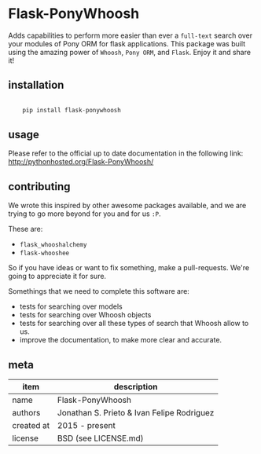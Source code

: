 # Flask-PonyWhoosh
Adds capabilities to perform more easier than ever a `full-text` search over your modules of Pony ORM for flask applications. This package was built using the amazing power of `Whoosh`, `Pony ORM`, and `Flask`. Enjoy it and share it!

## installation

```python

    pip install flask-ponywhoosh
```

## usage
Please refer to the official up to date documentation in  the following link:
<http://pythonhosted.org/Flask-PonyWhoosh/>

## contributing

We wrote this inspired by other awesome packages available, and we are trying to go more beyond for you and for us `:P`. 

These are:
- `flask_whooshalchemy`
- `flask-whooshee`

So if you have ideas or want to fix something, make a pull-requests. We're going to appreciate it for sure.

Somethings that we need to complete this software are:

- tests for searching over models 
- tests for searching over Whoosh objects
- tests for searching over all these types of search that Whoosh allow to us.
- improve the documentation, to make more clear and accurate.

## meta

item| description
----|------------------
name|Flask-PonyWhoosh
authors | Jonathan S. Prieto & Ivan Felipe Rodriguez
created at | 2015 - present
license  | BSD (see LICENSE.md)

